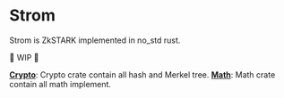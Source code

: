 # Strom
Strom is ZkSTARK implemented in no_std rust.

🚧 WIP 🚧 

[**Crypto**](./crates/crypto): Crypto crate contain all hash and Merkel tree.
[**Math**](./crates/math): Math crate contain all math implement.
